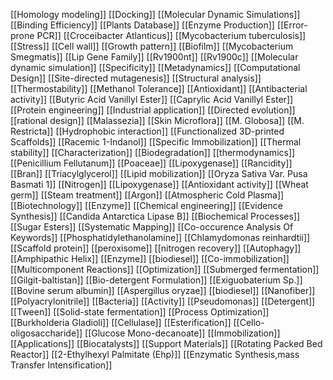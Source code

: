 [[Homology modeling]]
[[Docking]]
[[Molecular Dynamic Simulations]]
[[Binding Efficiency]]
[[Plants Database]]
[[Enzyme Production]]
[[Error-prone PCR]]
[[Croceibacter Atlanticus]]
[[Mycobacterium tuberculosis]]
[[Stress]]
[[Cell wall]]
[[Growth pattern]]
[[Biofilm]]
[[Mycobacterium Smegmatis]]
[[Lip Gene Family]]
[[Rv1900nt]]
[[Rv1900c]]
[[Molecular dynamic simulation]]
[[Specificity]]
[[Metadynamics]]
[[Computational Design]]
[[Site-directed mutagenesis]]
[[Structural analysis]]
[[Thermostability]]
[[Methanol Tolerance]]
[[Antioxidant]]
[[Antibacterial activity]]
[[Butyric Acid Vanillyl Ester]]
[[Caprylic Acid Vanillyl Ester]]
[[Protein engineering]]
[[Industrial application]]
[[Directed evolution]]
[[rational design]]
[[Malassezia]]
[[Skin Microflora]]
[[M. Globosa]]
[[M. Restricta]]
[[Hydrophobic interaction]]
[[Functionalized 3D-printed Scaffolds]]
[[Racemic 1-Indanol]]
[[Specific Immobilization]]
[[Thermal stability]]
[[Characterization]]
[[Biodegradation]]
[[thermodynamics]]
[[Penicillium Fellutanum]]
[[Poaceae]]
[[Lipoxygenase]]
[[Rancidity]]
[[Bran]]
[[Triacylglycerol]]
[[Lipid mobilization]]
[[Oryza Sativa Var. Pusa Basmati 1]]
[[Nitrogen]]
[[Lipoxygenase]]
[[Antioxidant activity]]
[[Wheat germ]]
[[Steam treatment]]
[[Argon]]
[[Atmospheric Cold Plasma]]
[[Biotechnology]]
[[Enzyme]]
[[Chemical engineering]]
[[Evidence Synthesis]]
[[Candida Antarctica Lipase B]]
[[Biochemical Processes]]
[[Sugar Esters]]
[[Systematic Mapping]]
[[Co-occurence Analysis Of Keywords]]
[[Phosphatidylethanolamine]]
[[Chlamydomonas reinhardtii]]
[[Scaffold protein]]
[[peroxisome]]
[[nitrogen recovery]]
[[Autophagy]]
[[Amphipathic Helix]]
[[Enzyme]]
[[biodiesel]]
[[Co-immobilization]]
[[Multicomponent Reactions]]
[[Optimization]]
[[Submerged fermentation]]
[[Gilgit-baltistan]]
[[Bio-detergent Formulation]]
[[Exiguobaterium Sp.]]
[[Bovine serum albumin]]
[[Aspergillus oryzae]]
[[biodiesel]]
[[Nanofiber]]
[[Polyacrylonitrile]]
[[Bacteria]]
[[Activity]]
[[Pseudomonas]]
[[Detergent]]
[[Tween]]
[[Solid-state fermentation]]
[[Process Optimization]]
[[Burkholderia Gladioli]]
[[Cellulase]]
[[Esterification]]
[[Cello-oligosaccharide]]
[[Glucose Mono-decanoate]]
[[Immobilization]]
[[Applications]]
[[Biocatalysts]]
[[Support Materials]]
[[Rotating Packed Bed Reactor]]
[[2-Ethylhexyl Palmitate (Ehp)]]
[[Enzymatic Synthesis,mass Transfer Intensification]]
